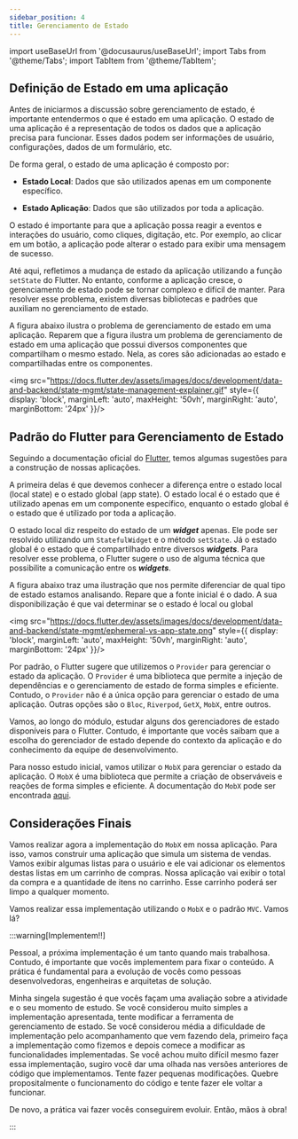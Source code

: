 ```yaml
---
sidebar_position: 4
title: Gerenciamento de Estado 
---
```


import useBaseUrl from '@docusaurus/useBaseUrl';
import Tabs from '@theme/Tabs';
import TabItem from '@theme/TabItem';

## Definição de Estado em uma aplicação

Antes de iniciarmos a discussão sobre gerenciamento de estado, é importante entendermos o que é estado em uma aplicação. O estado de uma aplicação é a representação de todos os dados que a aplicação precisa para funcionar. Esses dados podem ser informações de usuário, configurações, dados de um formulário, etc.

De forma geral, o estado de uma aplicação é composto por:

- **Estado Local**: Dados que são utilizados apenas em um componente específico.

- **Estado Aplicação**: Dados que são utilizados por toda a aplicação.

O estado é importante para que a aplicação possa reagir a eventos e interações do usuário, como cliques, digitação, etc. Por exemplo, ao clicar em um botão, a aplicação pode alterar o estado para exibir uma mensagem de sucesso.

Até aqui, refletimos a mudança de estado da aplicação utilizando a função `setState` do Flutter. No entanto, conforme a aplicação cresce, o gerenciamento de estado pode se tornar complexo e difícil de manter. Para resolver esse problema, existem diversas bibliotecas e padrões que auxiliam no gerenciamento de estado.

A figura abaixo ilustra o problema de gerenciamento de estado em uma aplicação. Reparem que a figura ilustra um problema de gerenciamento de estado em uma aplicação que possui diversos componentes que compartilham o mesmo estado. Nela, as cores são adicionadas ao estado e compartilhadas entre os componentes.

<img src="https://docs.flutter.dev/assets/images/docs/development/data-and-backend/state-mgmt/state-management-explainer.gif" style={{ display: 'block', marginLeft: 'auto', maxHeight: '50vh', marginRight: 'auto', marginBottom: '24px' }}/>


## Padrão do Flutter para Gerenciamento de Estado

Seguindo a documentação oficial do [Flutter](https://docs.flutter.dev/data-and-backend/state-mgmt/intro), temos algumas sugestões para a construção de nossas aplicações.

A primeira delas é que devemos conhecer a diferença entre o estado local (local state) e o estado global (app state). O estado local é o estado que é utilizado apenas em um componente específico, enquanto o estado global é o estado que é utilizado por toda a aplicação. 

O estado local diz respeito do estado de um ***widget*** apenas. Ele pode ser resolvido utilizando um `StatefulWidget` e o método `setState`. Já o estado global é o estado que é compartilhado entre diversos ***widgets***. Para resolver esse problema, o Flutter sugere o uso de alguma técnica que possibilite a comunicação entre os ***widgets***.

A figura abaixo traz uma ilustração que nos permite diferenciar de qual tipo de estado estamos analisando. Repare que a fonte inicial é o dado. A sua disponibilização é que vai determinar se o estado é local ou global

<img src="https://docs.flutter.dev/assets/images/docs/development/data-and-backend/state-mgmt/ephemeral-vs-app-state.png" style={{ display: 'block', marginLeft: 'auto', maxHeight: '50vh', marginRight: 'auto', marginBottom: '24px' }}/>


Por padrão, o Flutter sugere que utilizemos o `Provider` para gerenciar o estado da aplicação. O `Provider` é uma biblioteca que permite a injeção de dependências e o gerenciamento de estado de forma simples e eficiente. Contudo, o `Provider` não é a única opção para gerenciar o estado de uma aplicação. Outras opções são o `Bloc`, `Riverpod`, `GetX`, `MobX`, entre outros.

Vamos, ao longo do módulo, estudar alguns dos gerenciadores de estado disponíveis para o Flutter. Contudo, é importante que vocês saibam que a escolha do gerenciador de estado depende do contexto da aplicação e do conhecimento da equipe de desenvolvimento.

Para nosso estudo inicial, vamos utilizar o `MobX` para gerenciar o estado da aplicação. O `MobX` é uma biblioteca que permite a criação de observáveis e reações de forma simples e eficiente. A documentação do `MobX` pode ser encontrada [aqui](https://pub.dev/packages/mobx).

## Considerações Finais

Vamos realizar agora a implementação do `MobX` em nossa aplicação. Para isso, vamos construir uma aplicação que simula um sistema de vendas. Vamos exibir algumas listas para o usuário e ele vai adicionar os elementos destas listas em um carrinho de compras. Nossa aplicação vai exibir o total da compra e a quantidade de itens no carrinho. Esse carrinho poderá ser limpo a qualquer momento.

Vamos realizar essa implementação utilizando o `MobX` e o padrão `MVC`. Vamos lá?

:::warning[Implementem!!]

Pessoal, a próxima implementação é um tanto quando mais trabalhosa. Contudo, é importante que vocês implementem para fixar o conteúdo. A prática é fundamental para a evolução de vocês como pessoas desenvolvedoras, engenheiras e arquitetas de solução.

Minha singela sugestão é que vocês façam uma avaliação sobre a atividade e o seu momento de estudo. Se você considerou muito simples a implementação apresentada, tente modificar a ferramenta de gerenciamento de estado. Se você considerou média a dificuldade de implementação pelo acompanhamento que vem fazendo dela, primeiro faça a implementação como fizemos e depois comece a modificar as funcionalidades implementadas. Se você achou muito difícil mesmo fazer essa implementação, sugiro você dar uma olhada nas versões anteriores de código que implementamos. Tente fazer pequenas modificações. Quebre propositalmente o funcionamento do código e tente fazer ele voltar a funcionar. 

De novo, a prática vai fazer vocês conseguirem evoluir. Então, mãos à obra!

:::
